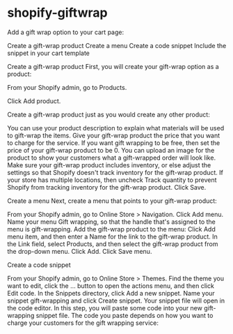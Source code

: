 # shopify-giftwrap

Add a gift wrap option to your cart page:

Create a gift-wrap product
Create a menu
Create a code snippet
Include the snippet in your cart template


Create a gift-wrap product
First, you will create your gift-wrap option as a product:

From your Shopify admin, go to Products.

Click Add product.

Create a gift-wrap product just as you would create any other product:

You can use your product description to explain what materials will be used to gift-wrap the items.
Give your gift-wrap product the price that you want to charge for the service. If you want gift wrapping to be free, then set the price of your gift-wrap product to be 0.
You can upload an image for the product to show your customers what a gift-wrapped order will look like.
Make sure your gift-wrap product includes inventory, or else adjust the settings so that Shopify doesn't track inventory for the gift-wrap product. If your store has multiple locations, then uncheck Track quantity to prevent Shopify from tracking inventory for the gift-wrap product.
Click Save.

Create a menu
Next, create a menu that points to your gift-wrap product:

From your Shopify admin, go to Online Store > Navigation.
Click Add menu.
Name your menu Gift wrapping, so that the handle that's assigned to the menu is gift-wrapping.
Add the gift-wrap product to the menu:
Click Add menu item, and then enter a Name for the link to the gift-wrap product.
In the Link field, select Products, and then select the gift-wrap product from the drop-down menu.
Click Add.
Click Save menu.

Create a code snippet

From your Shopify admin, go to Online Store > Themes.
Find the theme you want to edit, click the … button to open the actions menu, and then click Edit code.
In the Snippets directory, click Add a new snippet.
Name your snippet gift-wrapping and click Create snippet. Your snippet file will open in the code editor.
In this step, you will paste some code into your new gift-wrapping snippet file. The code you paste depends on how you want to charge your customers for the gift wrapping service:
